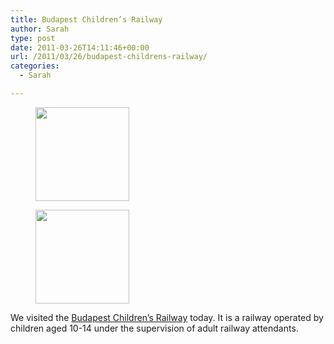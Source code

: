 ```yaml
---
title: Budapest Children’s Railway
author: Sarah
type: post
date: 2011-03-26T14:11:46+00:00
url: /2011/03/26/budapest-childrens-railway/
categories:
  - Sarah

---
```

<div id='gallery-8' class='gallery galleryid-259 gallery-columns-2 gallery-size-thumbnail'>
  <figure class='gallery-item'> 
  
  <div class='gallery-icon portrait'>
    <a href='http://www.sarah-blevins.com/wp-content/uploads/2011/05/IMG_0884.jpg'><img width="150" height="150" src="http://www.sarah-blevins.com/wp-content/uploads/2011/05/IMG_0884-150x150.jpg" class="attachment-thumbnail size-thumbnail" alt="" /></a>
  </div></figure><figure class='gallery-item'> 
  
  <div class='gallery-icon landscape'>
    <a href='http://www.sarah-blevins.com/wp-content/uploads/2011/05/IMG_0890.jpg'><img width="150" height="150" src="http://www.sarah-blevins.com/wp-content/uploads/2011/05/IMG_0890-150x150.jpg" class="attachment-thumbnail size-thumbnail" alt="" /></a>
  </div></figure>
</div>

We visited the <a href="http://www.gyermekvasut.hu/english/" target="_blank">Budapest Children’s Railway</a> today. It is a railway operated by children aged 10-14 under the supervision of adult railway attendants.